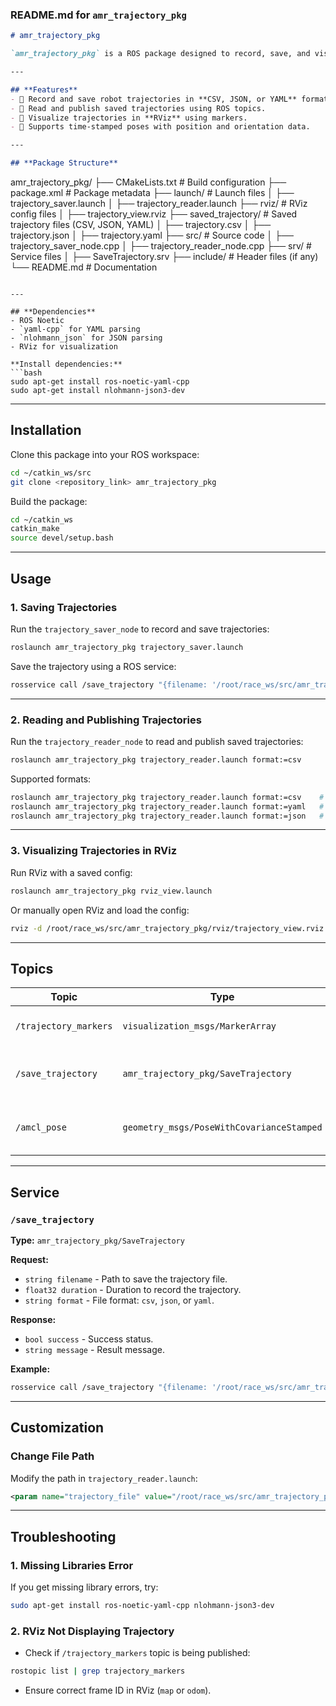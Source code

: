 ### **README.md for `amr_trajectory_pkg`**

```markdown
# amr_trajectory_pkg

`amr_trajectory_pkg` is a ROS package designed to record, save, and visualize the trajectory of an autonomous mobile robot (AMR). It supports multiple file formats (CSV, JSON, YAML) for saving and reading trajectories and provides RViz integration for visualization.

---

## **Features**
- 📌 Record and save robot trajectories in **CSV, JSON, or YAML** formats.
- 📌 Read and publish saved trajectories using ROS topics.
- 📌 Visualize trajectories in **RViz** using markers.
- 📌 Supports time-stamped poses with position and orientation data.

---

## **Package Structure**
```
amr_trajectory_pkg/
├── CMakeLists.txt          # Build configuration
├── package.xml             # Package metadata
├── launch/                 # Launch files
│   ├── trajectory_saver.launch
│   ├── trajectory_reader.launch
├── rviz/                   # RViz config files
│   ├── trajectory_view.rviz
├── saved_trajectory/       # Saved trajectory files (CSV, JSON, YAML)
│   ├── trajectory.csv
│   ├── trajectory.json
│   ├── trajectory.yaml
├── src/                    # Source code
│   ├── trajectory_saver_node.cpp
│   ├── trajectory_reader_node.cpp
├── srv/                    # Service files
│   ├── SaveTrajectory.srv
├── include/                # Header files (if any)
└── README.md               # Documentation
```

---

## **Dependencies**
- ROS Noetic
- `yaml-cpp` for YAML parsing
- `nlohmann_json` for JSON parsing
- RViz for visualization

**Install dependencies:**
```bash
sudo apt-get install ros-noetic-yaml-cpp
sudo apt-get install nlohmann-json3-dev
```

---

## **Installation**
Clone this package into your ROS workspace:
```bash
cd ~/catkin_ws/src
git clone <repository_link> amr_trajectory_pkg
```

Build the package:
```bash
cd ~/catkin_ws
catkin_make
source devel/setup.bash
```

---

## **Usage**

### **1. Saving Trajectories**
Run the `trajectory_saver_node` to record and save trajectories:
```bash
roslaunch amr_trajectory_pkg trajectory_saver.launch
```

Save the trajectory using a ROS service:
```bash
rosservice call /save_trajectory "{filename: '/root/race_ws/src/amr_trajectory_pkg/saved_trajectory/trajectory.csv', duration: 10.0}"
```

---

### **2. Reading and Publishing Trajectories**
Run the `trajectory_reader_node` to read and publish saved trajectories:
```bash
roslaunch amr_trajectory_pkg trajectory_reader.launch format:=csv
```

Supported formats:
```bash
roslaunch amr_trajectory_pkg trajectory_reader.launch format:=csv    # Default
roslaunch amr_trajectory_pkg trajectory_reader.launch format:=yaml   # YAML format
roslaunch amr_trajectory_pkg trajectory_reader.launch format:=json   # JSON format
```

---

### **3. Visualizing Trajectories in RViz**
Run RViz with a saved config:
```bash
roslaunch amr_trajectory_pkg rviz_view.launch
```

Or manually open RViz and load the config:
```bash
rviz -d /root/race_ws/src/amr_trajectory_pkg/rviz/trajectory_view.rviz
```

---

## **Topics**

| Topic                                    | Type                                    | Description                                       |
|------------------------------------------|-----------------------------------------|---------------------------------------------------|
| `/trajectory_markers`                    | `visualization_msgs/MarkerArray`        | Marker array for RViz visualization.               |
| `/save_trajectory`                       | `amr_trajectory_pkg/SaveTrajectory`     | Service to save recorded trajectories.             |
| `/amcl_pose`                             | `geometry_msgs/PoseWithCovarianceStamped` | Pose topic for recording trajectories.            |

---

## **Service**

### `/save_trajectory`
**Type:** `amr_trajectory_pkg/SaveTrajectory`

**Request:**
- `string filename` - Path to save the trajectory file.
- `float32 duration` - Duration to record the trajectory.
- `string format` - File format: `csv`, `json`, or `yaml`.

**Response:**
- `bool success` - Success status.
- `string message` - Result message.

**Example:**
```bash
rosservice call /save_trajectory "{filename: '/root/race_ws/src/amr_trajectory_pkg/saved_trajectory/trajectory.yaml', duration: 10.0, format: 'yaml'}"
```

---

## **Customization**

### **Change File Path**
Modify the path in `trajectory_reader.launch`:
```xml
<param name="trajectory_file" value="/root/race_ws/src/amr_trajectory_pkg/saved_trajectory/trajectory.csv" />
```

---

## **Troubleshooting**

### **1. Missing Libraries Error**
If you get missing library errors, try:
```bash
sudo apt-get install ros-noetic-yaml-cpp nlohmann-json3-dev
```

### **2. RViz Not Displaying Trajectory**
- Check if `/trajectory_markers` topic is being published:
```bash
rostopic list | grep trajectory_markers
```
- Ensure correct frame ID in RViz (`map` or `odom`).
